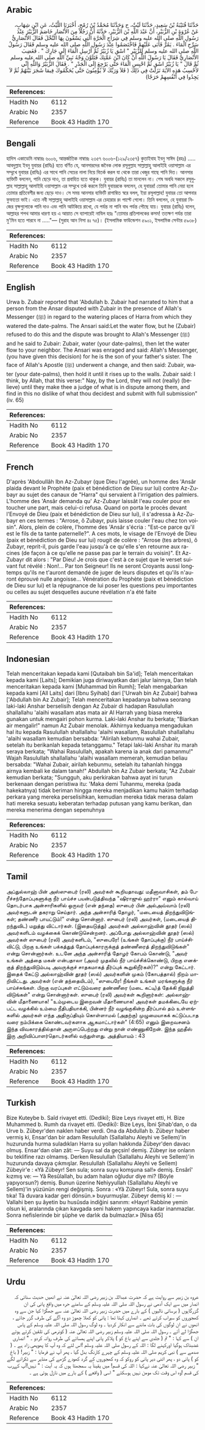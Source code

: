 ## Arabic


<div dir="rtl" lang="ar" style={{fontSize:'larger',backgroundColor:'#f8f9fa',padding:20}}>
حَدَّثَنَا قُتَيْبَةُ بْنُ سَعِيدٍ، حَدَّثَنَا لَيْثٌ، ح وَحَدَّثَنَا مُحَمَّدُ بْنُ رُمْحٍ، أَخْبَرَنَا اللَّيْثُ، عَنِ ابْنِ شِهَابٍ، عَنْ عُرْوَةَ بْنِ الزُّبَيْرِ، أَنَّ عَبْدَ اللَّهِ بْنَ الزُّبَيْرِ، حَدَّثَهُ أَنَّ رَجُلاً مِنَ الأَنْصَارِ خَاصَمَ الزُّبَيْرَ عِنْدَ رَسُولِ اللَّهِ صلى الله عليه وسلم فِي شِرَاجِ الْحَرَّةِ الَّتِي يَسْقُونَ بِهَا النَّخْلَ فَقَالَ الأَنْصَارِيُّ سَرِّحِ الْمَاءَ ‏.‏ يَمُرُّ فَأَبَى عَلَيْهِمْ فَاخْتَصَمُوا عِنْدَ رَسُولِ اللَّهِ صلى الله عليه وسلم فَقَالَ رَسُولُ اللَّهِ صلى الله عليه وسلم لِلزُّبَيْرِ ‏"‏ اسْقِ يَا زُبَيْرُ ثُمَّ أَرْسِلِ الْمَاءَ إِلَى جَارِكَ ‏"‏ ‏.‏ فَغَضِبَ الأَنْصَارِيُّ فَقَالَ يَا رَسُولَ اللَّهِ أَنْ كَانَ ابْنَ عَمَّتِكَ فَتَلَوَّنَ وَجْهُ نَبِيِّ اللَّهِ صلى الله عليه وسلم ثُمَّ قَالَ ‏"‏ يَا زُبَيْرُ اسْقِ ثُمَّ احْبِسِ الْمَاءَ حَتَّى يَرْجِعَ إِلَى الْجَدْرِ ‏"‏ ‏.‏ فَقَالَ الزُّبَيْرُ وَاللَّهِ إِنِّي لأَحْسِبُ هَذِهِ الآيَةَ نَزَلَتْ فِي ذَلِكَ ‏(‏ فَلاَ وَرَبِّكَ لاَ يُؤْمِنُونَ حَتَّى يُحَكِّمُوكَ فِيمَا شَجَرَ بَيْنَهُمْ ثُمَّ لاَ يَجِدُوا فِي أَنْفُسِهِمْ حَرَجًا‏)‏
</div>
<div style={{backgroundColor:'#f8f9fa',padding:20, marginBottom: 10}}><table> <thead> <tr> <th>References:</th> <th></th> </tr> </thead> <tbody><tr><td>Hadith No</td><td>6112</td></tr><tr><td>Arabic No</td><td>2357</td></tr><tr><td>Reference</td><td>Book 43 Hadith 170</td></tr></tbody></table></div>

## Bengali


<div dir="ltr" lang="bn" style={{fontSize:'larger',backgroundColor:'#f8f9fa',padding:20}}>
হাদিস একাডেমি নাম্বারঃ ৬০০৬, আন্তর্জাতিক নাম্বারঃ ২৩৫৭ ৬০০৬-(১২৯/২৩৫৭) কুতাইবাহ ইবনু সাঈদ (রহঃ) ..... আবদুল্লাহ ইবনু যুবায়র (রাযিঃ) হতে বর্ণিত যে, আনসারদের জনৈক লোক রসূলুল্লাহ সাল্লাল্লাহু আলাইহি ওয়াসাল্লাম এর সম্মুখে যুবায়র (রাযিঃ) এর সাথে পানি সেচের নালা নিয়ে বিতর্ক করল যা থেকে তারা খেজুর গাছে পানি দিত। আনসার ব্যক্তিটি বললেন, পানি ছেড়ে দাও, তা প্রবাহিত হতে থাকুক। যুবায়র (রাযিঃ) তা মানলেন না। শেষ অবধি সকলে রসূলুল্লাহ সাল্লাল্লাহু আলাইহি ওয়াসাল্লাম এর সম্মুখে তর্ক করলে তিনি যুবায়রকে বললেন, হে যুবায়র! তোমার পানি নেয়া হলে তোমার প্রতিবেশীর জন্য ছেড়ে দাও। সে সময় আনসার ব্যক্তিটি রাগাম্বিত স্বরে বলল, ইয়া রসূলাল্লাহ! যুবায়র তো আপনার ফুফাতো ভাই। এতে নবী সাল্লাল্লাহু আলাইহি ওয়াসাল্লাম এর চেহারার রং পাল্টে গেলো। তিনি বললেন, হে যুবায়রা নিজের বৃক্ষগুলোকে পানি দাও এবং পানি আটকিয়ে রাখো, যে পর্যন্ত না পানি বাধ পর্যন্ত পৌছে যায়। যুবায়র (রাযিঃ) বলেন, আল্লাহর শপথ আমার ধারণা হয় এ আয়াত সে ব্যাপারেই নাযিল হয়ঃ "তোমার প্রতিপালকের কসম! ততক্ষণ পর্যন্ত তারা মু'মিন হতে পারবে না ....."— (সুরাহ আন নিসা ৪ঃ ৭৫)। (ইসলামিক ফাউন্ডেশন ৫৯০১, ইসলামিক সেন্টার ৫৯৩৮)
</div>
<div style={{backgroundColor:'#f8f9fa',padding:20, marginBottom: 10}}><table> <thead> <tr> <th>References:</th> <th></th> </tr> </thead> <tbody><tr><td>Hadith No</td><td>6112</td></tr><tr><td>Arabic No</td><td>2357</td></tr><tr><td>Reference</td><td>Book 43 Hadith 170</td></tr></tbody></table></div>

## English


<div dir="ltr" lang="en" style={{fontSize:'larger',backgroundColor:'#f8f9fa',padding:20}}>
Urwa b. Zubair reported that 'Abdullah b. Zubair had narrated to him that a person from the Ansar disputed with Zubair in the presence of Allah's Messenger (ﷺ) in regard to the watering places of Harra from which they watered the date-palms. The Ansari said:Let the water flow, but he (Zubair) refused to do this and the dispute was brought to Allah's Messenger (ﷺ) and he said to Zubair: Zubair, water (your date-palms), then let the water flow to your neighbor. The Ansari was enraged and said: Allah's Messenger, (you have given this decision) for he is the son of your father's sister. The face of Allah's Apostle (ﷺ) underwent a change, and then said: Zubair, water (your date-palms), then hold it until it rises up to the walls. Zubair said: I think, by Allah, that this verse:" Nay, by the Lord, they will not (really) (believe) until they make thee a judge of what is in dispute among them, and find in this no dislike of what thou decidest and submit with full submission" (iv. 65)
</div>
<div style={{backgroundColor:'#f8f9fa',padding:20, marginBottom: 10}}><table> <thead> <tr> <th>References:</th> <th></th> </tr> </thead> <tbody><tr><td>Hadith No</td><td>6112</td></tr><tr><td>Arabic No</td><td>2357</td></tr><tr><td>Reference</td><td>Book 43 Hadith 170</td></tr></tbody></table></div>

## French


<div dir="ltr" lang="fr" style={{fontSize:'larger',backgroundColor:'#f8f9fa',padding:20}}>
D'après 'Abdoullâh Ibn Az-Zubayr (que Dieu l'agrée), un homme des 'Ansâr plaida devant le Prophète (paix et bénédiction de Dieu sur lui) contre Az-Zubayr au sujet des canaux de "Harra" qui servaient à l'irrigation des palmiers. L'homme des 'Ansâr demanda qu' Az-Zubayr laissât l'eau couler pour en toucher une part, mais celui-ci refusa. Quand on porta le procès devant l'Envoyé de Dieu (paix et bénédiction de Dieu sur lui), il s'adressa à Az-Zubayr en ces termes : "Arrose, ô Zubayr, puis laisse couler l'eau chez ton voisin". Alors, plein de colère, l'homme des 'Ansâr s'écria : "Est-ce parce qu'il est le fils de ta tante paternelle?". A ces mots, le visage de l'Envoyé de Dieu (paix et bénédiction de Dieu sur lui) rougit de colère : "Arrose (tes arbres), ô Zubayr, reprit-il, puis garde l'eau jusqu'à ce qu'elle s'en retourne aux racines (de façon à ce qu'elle ne passe pas par le terrain du voisin)". Et Az-Zubayr dit alors : "Par Dieu! Je crois que c'est à ce sujet que le verset suivant fut révélé : Non!... Par ton Seigneur! Ils ne seront Croyants aussi longtemps qu'ils ne t'auront demandé de juger de leurs disputes et qu'ils n'auront éprouvé nulle angoisse... Vénération du Prophète (paix et bénédiction de Dieu sur lui) et la répugnance de lui poser les questions peu importantes ou celles au sujet desquelles aucune révélation n'a été faite
</div>
<div style={{backgroundColor:'#f8f9fa',padding:20, marginBottom: 10}}><table> <thead> <tr> <th>References:</th> <th></th> </tr> </thead> <tbody><tr><td>Hadith No</td><td>6112</td></tr><tr><td>Arabic No</td><td>2357</td></tr><tr><td>Reference</td><td>Book 43 Hadith 170</td></tr></tbody></table></div>

## Indonesian


<div dir="ltr" lang="id" style={{fontSize:'larger',backgroundColor:'#f8f9fa',padding:20}}>
Telah menceritakan kepada kami [Qutaibah bin Sa'id]; Telah menceritakan kepada kami [Laits]; Demikian juga diriwayatkan dari jalur lainnya, Dan telah menceritakan kepada kami [Muhammad bin Rumh]; Telah mengabarkan kepada kami [All Laits] dari [Ibnu Syihab] dari ['Urwah bin Az Zubair] bahwa ['Abdullah bin Az Zubair]; Telah menceritakan kepadanya bahwa seorang laki-laki Anshar berselisih dengan Az Zubair di hadapan Rasulullah shallallahu 'alaihi wasallam atas mata air Al Harrah yang biasa mereka gunakan untuk mengairi pohon kurma. Laki-laki Anshar itu berkata; "Biarkan air mengalir!" namun Az Zubair menolak. Akhirnya keduanya mengadukan hal itu kepada Rasulullah shallallahu 'alaihi wasallam, Rasulullah shallallahu 'alaihi wasallam kemudian bersabda: "Alirilah kebunmu wahai Zubair, setelah itu berikanlah kepada tetanggamu." Tetapi laki-laki Anshar itu marah seraya berkata; "Wahai Rasulullah, apakah karena ia anak dari pamanmu!" Wajah Rasulullah shallallahu 'alaihi wasallam memerah, kemudian beliau bersabda: "Wahai Zubair, airilah kebunmu, setelah itu tahanlah hingga airnya kembali ke dalam tanah!" Abdullah bin Az Zubair berkata; "Az Zubair kemudian berkata; "Sungguh, aku perkirakan bahwa ayat ini turun berkenaan dengan peristiwa itu: 'Maka demi Tuhanmu, mereka (pada hakekatnya) tidak beriman hingga mereka menjadikan kamu hakim terhadap perkara yang mereka perselisihkan, kemudian mereka tidak merasa dalam hati mereka sesuatu keberatan terhadap putusan yang kamu berikan, dan mereka menerima dengan sepenuhnya
</div>
<div style={{backgroundColor:'#f8f9fa',padding:20, marginBottom: 10}}><table> <thead> <tr> <th>References:</th> <th></th> </tr> </thead> <tbody><tr><td>Hadith No</td><td>6112</td></tr><tr><td>Arabic No</td><td>2357</td></tr><tr><td>Reference</td><td>Book 43 Hadith 170</td></tr></tbody></table></div>

## Tamil


<div dir="ltr" lang="ta" style={{fontSize:'larger',backgroundColor:'#f8f9fa',padding:20}}>
அப்துல்லாஹ் பின் அஸ்ஸுபைர் (ரலி) அவர்கள் கூறியதாவது: மதீனாவாசிகள், தம் பேரீச்சந்தோப்புகளுக்கு நீர் பாய்ச்ச பயன்படுத்திவந்த "ஷிராஜுல் ஹர்ரா" எனும் கால்வாய் தொடர்பாக அன்சாரிகளில் ஒருவர் (என் தந்தை) ஸுபைர் பின் அல்அவ்வாம் (ரலி) அவர்களுடன் தகராறு செய்தார். அந்த அன்சாரித் தோழர், "மடையைத் திறந்துவிடுங்கள்; தண்ணீர் பாயட்டும்!" என்று சொன்னார். ஸுபைர் (ரலி) அவர்கள், (மடையைத் திறந்துவிட) மறுத்து விட்டார்கள். (இதையடுத்து) அவர்கள் அல்லாஹ்வின் தூதர் (ஸல்) அவர்களிடம் வழக்கைக் கொண்டுசென்றனர். அப்போது அல்லாஹ்வின் தூதர் (ஸல்) அவர்கள் ஸுபைர் (ரலி) அவர்களிடம், "ஸுபைரே! (உங்கள் தோப்புக்கு) நீர் பாய்ச்சிவிட்டு, பிறகு உங்கள் பக்கத்துத் தோப்புக்காரருக்குத் தண்ணீரைத் திறந்துவிடுங்கள்" என்று சொன்னார்கள். உடனே அந்த அன்சாரித் தோழர் கோபம் கொண்டு, "அவர் உங்கள் அத்தை மகன் என்பதாலா (அவர் முதலில் நீர் பாய்ச்சிக்கொண்டு, பிறகு எனக்குத் திறந்துவிடும்படி அவருக்குச் சாதகமாகத் தீர்ப்புக் கூறுகிறீர்கள்)?" என்று கேட்டார். இதைக் கேட்டு அல்லாஹ்வின் தூதர் (ஸல்) அவர்களின் முகம் (கோபத்தால்) நிறம் மாறிவிட்டது. அவர்கள் (என் தந்தையிடம்), "ஸுபைரே! நீங்கள் உங்கள் மரங்களுக்கு நீர் பாய்ச்சுங்கள். பிறகு வரப்புகள் எட்டும்வரை தண்ணீரை (மடை கட்டி)த் தேக்கி நிறுத்தி விடுங்கள்" என்று சொன்னார்கள். ஸுபைர் (ரலி) அவர்கள் கூறினார்கள்: அல்லாஹ்வின் மீதாணையாக! "உம்முடைய இறைவன் மீதாணையாக! அவர்கள் தமக்கிடையே ஏற்பட்ட வழக்கில் உம்மை நீதிபதியாக்கி, பின்னர் நீர் வழங்குகின்ற தீர்ப்பால் தம் உள்ளங்களில் அவர்கள் எந்த அதிருப்தியும் கொள்ளாமல் (அதற்கு) முழுமையாகக் கட்டுப்படாத வரை நம்பிக்கை கொண்டவர்களாக ஆகமாட்டார்கள்" (4:65) எனும் இறைவசனம் இந்த விவகாரத்தில்தான் அருளப்பெற்றது என்று நான் எண்ணுகிறேன். இந்த ஹதீஸ் இரு அறிவிப்பாளர்தொடர்களில் வந்துள்ளது. அத்தியாயம் : 43
</div>
<div style={{backgroundColor:'#f8f9fa',padding:20, marginBottom: 10}}><table> <thead> <tr> <th>References:</th> <th></th> </tr> </thead> <tbody><tr><td>Hadith No</td><td>6112</td></tr><tr><td>Arabic No</td><td>2357</td></tr><tr><td>Reference</td><td>Book 43 Hadith 170</td></tr></tbody></table></div>

## Turkish


<div dir="ltr" lang="tr" style={{fontSize:'larger',backgroundColor:'#f8f9fa',padding:20}}>
Bize Kuteybe b. Saîd rivayet etti. (Dediki); Bize Leys rivayet etti, H. Bize Muhammed b. Rumh da rivayet etti. (Dediki): Bize Leys, İbni Şihab'dan, o da Urve b. Zübeyr'den naklen haber verdi. Ona da Abdullah b. Zübeyr haber vermiş ki, Ensar'dan bir adam Resulullah (Sallallahu Aleyhi ve Sellem)'in huzurunda hurma suladıkları Harra su yolları hakkında Zübeyr'den davacı olmuş. Ensar'dan olan zât: — Suyu sal da geçsin! demiş. Zübeyr ise onların bu teklifine razı olmamış. Derken Resulullah (Sallallahu Aleyhi ve Sellem)'in huzurunda davaya çıkmışlar. Resulullah (Sallallahu Aleyhi ve Sellem) Zübeyir'e : «Yâ Zübeyr! Sen sula; sonra suyu komşuna sal!» demiş. Ensârî' kızmış ve: — Yâ Resûlallah, bu adam halan oğludur diye mi? (Böyle yapıyorsun?) demiş. Bunun üzerine Nehiyyullah (Sallallahu Aleyhi ve Sellem)'in yüzünün rengi değişmiş. Sonra : «Yâ Zübeyr! Sula, sonra suyu tıka! Tâ duvara kadar geri dönsün.» buyurmuşlar. Zübeyr demiş kî : — Vallahi ben şu âyetin bu husûsda indiğini sanırım: «Hayır! Rabbine yemin olsun ki, aralarında çıkan kavgada seni hakem yapıncaya kadar inanmazlar. Sonra nefislerinde bir şüphe ve darlık da bulmazlar.» [Nisa 65]
</div>
<div style={{backgroundColor:'#f8f9fa',padding:20, marginBottom: 10}}><table> <thead> <tr> <th>References:</th> <th></th> </tr> </thead> <tbody><tr><td>Hadith No</td><td>6112</td></tr><tr><td>Arabic No</td><td>2357</td></tr><tr><td>Reference</td><td>Book 43 Hadith 170</td></tr></tbody></table></div>

## Urdu


<div dir="rtl" lang="ur" style={{fontSize:'larger',backgroundColor:'#f8f9fa',padding:20}}>
عروہ بن زبیر سے روایت ہے کہ حضرت عبداللہ بن زبیر رضی اللہ تعالیٰ عنہ نے انھیں حدیث سنائی کہ انصار میں سے ایک آدمی نے رسول اللہ صلی اللہ علیہ وسلم کے سامنے حرہ میں واقع پانی کی ان گزرگاہوں ( برساتی نالیوں ) کے بارے میں حضرت زبیر رضی اللہ تعالیٰ عنہ سے جھگڑا کیا جن سے وہ کھجوروں کو سیراب کرتے تھے ۔ انصاری کہتا تھا : پانی کو کھلا چھوڑ دو وہ آگے کی طرف گزر جائے ، انھوں نے ان لوگوں کی بات ماننے سے انکار کردیا ۔ وہ لوگ رسول اللہ صلی اللہ علیہ وسلم کے پاس جھگڑا لے آئے ۔ رسول اللہ صلی اللہ علیہ وسلم زبیر رضی اللہ تعالیٰ عنہ ( کونرمی کی تلقین کرتے ہوئے ان ) سے کہا : " تم ( جلدی سے اپنے باغ کو ) پلاکر پانی اپنے ہمسائے کی طرف روانہ کردو ۔ " انصاری غضبناک ہوگیا اورکہنے لگا : اللہ کے رسول صلی اللہ علیہ وسلم !اس لئے کہ وہ آپ کا پھوپھی زاد ہے ۔ ( صدمے سے ) نبی کریم صلی اللہ علیہ وسلم کے چہرے کارنگ بدل گیا ، پھر آپ نے فرمایا : " زبیر! ( باغ کو ) پانی دو ، پھر اتنی دیر پانی کو روکو کہ وہ کھجوروں کے گرد کھودے گڑھے کی منڈیر سے ٹکرانے لگے " زبیر رضی اللہ تعالیٰ عنہ نےکہا : اللہ کی قسم! میں یقیناً یہ سمجھتا ہوں کہ یہ آیت : " نہیں!آپ کےرب کی قسم !وہ اس وقت تک مومن نہیں ہوسکتے " اسی ( واقعے ) کے بارے میں نازل ہوئی ہے ۔
</div>
<div style={{backgroundColor:'#f8f9fa',padding:20, marginBottom: 10}}><table> <thead> <tr> <th>References:</th> <th></th> </tr> </thead> <tbody><tr><td>Hadith No</td><td>6112</td></tr><tr><td>Arabic No</td><td>2357</td></tr><tr><td>Reference</td><td>Book 43 Hadith 170</td></tr></tbody></table></div>